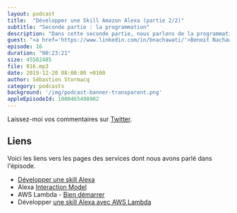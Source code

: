 ```yaml
---
layout: podcast
title:  "Développer une Skill Amazon Alexa (partie 2/2)"
subtitle: "Seconde partie : la programmation"
description: "Dans cette seconde partie, nous parlons de la programmation elle-même."
guest: "<a href='https://www.linkedin.com/in/bnachawati/'>Benoit Nachawati</a>, Developer Evangelist, Amazon Alexa"
episode: 16
duration: "00:23:21"
size: 45562485
file: 016.mp3  
date: 2019-12-20 08:00:00 +0100
author: Sébastien Stormacq
category: podcasts
background: '/img/podcast-banner-transparent.png'
appleEpisodeId: 1000465498902
---
```


Laissez-moi vos commentaires sur [Twitter](https://twitter.com/sebsto).

## Liens

Voici les liens vers les pages des services dont nous avons parlé dans l'épisode.

- [Développer une skill Alexa](https://developer.amazon.com/fr-FR/alexa/alexa-skills-kit/resources/training-resources)
- Alexa [Interaction Model](https://developer.amazon.com/docs/custom-skills/create-the-interaction-model-for-your-skill.html)
- AWS Lambda - [Bien démarrer](https://aws.amazon.com/lambda/getting-started/)
- Développer [une skill Alexa avec AWS Lambda](https://docs.aws.amazon.com/lambda/latest/dg/services-alexa.html)